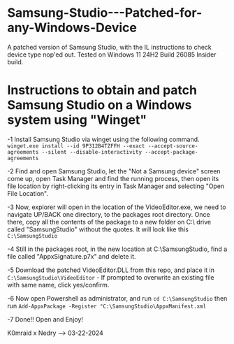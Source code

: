 # Samsung-Studio---Patched-for-any-Windows-Device
A patched version of Samsung Studio, with the IL instructions to check device type nop'ed out. Tested on Windows 11 24H2 Build 26085 Insider build.

# Instructions to obtain and patch Samsung Studio on a Windows system using "Winget"

-1 Install Samsung Studio via winget using the following command.
```winget.exe install --id 9P312B4TZFFH --exact --accept-source-agreements --silent --disable-interactivity --accept-package-agreements```

-2 Find and open Samsung Studio, let the "Not a Samsung device" screen come up, open Task Manager and find the running process, then open its file location by right-clicking its entry in Task Manager and selecting "Open File Location".

-3 Now, explorer will open in the location of the VideoEditor.exe, we need to navigate UP/BACK one directory, to the packages root directory. Once there, copy all the contents of the package to a new folder on C:\ drive called "SamsungStudio" without the quotes. It will look like this ``` C:\SamsungStudio ```

-4 Still in the packages root, in the new location at C:\SamsungStudio, find a file called "AppxSignature.p7x" and delete it. 

-5 Download the patched VideoEditor.DLL from this repo, and place it in ```C:\SamsungStudio\VideoEditor``` - If prompted to overwrite an existing file with same name, click yes/confirm.

-6 Now open Powershell as administrator, and run ```cd C:\SamsungStudio``` then run ```Add-AppxPackage -Register "C:\SamsungStudio\AppxManifest.xml```

-7 Done!! Open and Enjoy! 

K0mraid x Nedry --> 03-22-2024
